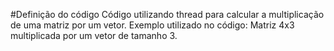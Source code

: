 #Definição do código 
Código utilizando thread para calcular a multiplicação de uma matriz por um vetor. Exemplo utilizado no código: Matriz 4x3 multiplicada por um vetor de tamanho 3.
